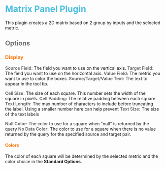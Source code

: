 # <span style="color:#4EC1E0">Matrix Panel Plugin</span>

This plugin creates a 2D matrix based on 2 group by inputs and the selected metric.

## <span style="color:#6D6E71">Options</span>
### <span style="color:#FF780C">Display</span>
<span style="color:#6D6E71; font-weight:bold">Source Field:</span> The field you want to use on the vertical axis.
<span style="color:#6D6E71; font-weight:bold">Target Field:</span> The field you want to use on the horizontal axis.
<span style="color:#6D6E71; font-weight:bold">Value Field:</span> The metric you want to use to color the boxes.
<span style="color:#6D6E71; font-weight:bold">Source/Target/Value Text:</span> The text to appear in the tool tip.

<span style="color:#6D6E71; font-weight:bold">Cell Size:</span> The size of each square. This number sets the width of the square in pixels.
<span style="color:#6D6E71; font-weight:bold">Cell Padding:</span> The relative padding between each square.
<span style="color:#6D6E71; font-weight:bold">Text Length:</span> The max number of characters to include before truncating the label.  Using a smaller number here can help prevent 
<span style="color:#6D6E71; font-weight:bold">Text Size:</span> The size of the text labels

<span style="color:#6D6E71; font-weight:bold">Null Color:</span> The color to use for a square when "null" is returned by the query
<span style="color:#6D6E71; font-weight:bold">No Data Color:</span> The color to use for a square when there is no value returned by the query for the specified source and target pair.

#### <span style="color:#FF780C">Colors</span>
The color of each square will be determined by the selected metric and the color choice in the **Standard Options**.





